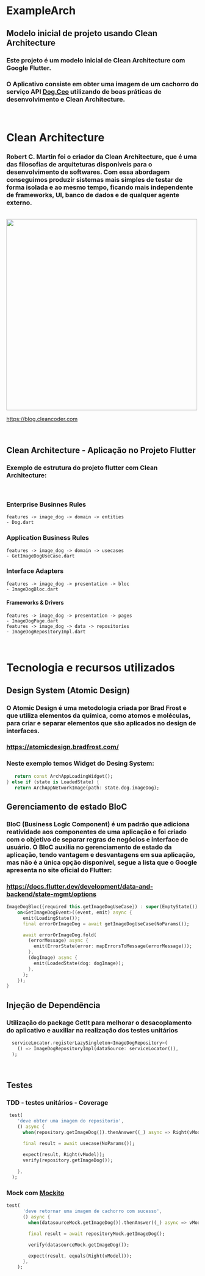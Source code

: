 # ExampleArch

## Modelo inicial de projeto usando Clean Architecture

### Este projeto é um modelo inicial de Clean Architecture com Google Flutter. 
### O Aplicativo consiste em obter uma imagem de um cachorro do serviço API [Dog.Ceo](https://dog.ceo/) utilizando de boas práticas de desenvolvimento e Clean Architecture.

<br>

# Clean Architecture

### Robert C. Martin foi o criador da Clean Architecture, que é uma das filosofias de arquiteturas disponíveis para o desenvolvimento de softwares. Com essa abordagem conseguimos produzir sistemas mais simples de testar de forma isolada e ao mesmo tempo, ficando mais independente de frameworks, UI, banco de dados e de qualquer agente externo.

<br>

<img src="https://blog.cleancoder.com/uncle-bob/images/2012-08-13-the-clean-architecture/CleanArchitecture.jpg" width="500"> 

https://blog.cleancoder.com

<br>

## Clean Architecture - Aplicação no Projeto Flutter

### Exemplo de estrutura do projeto flutter com Clean Architecture:

<br>

### Enterprise Businnes Rules
    features -> image_dog -> domain -> entities 
    - Dog.dart
### Application Business Rules
    features -> image_dog -> domain -> usecases
    - GetImageDogUseCase.dart
### Interface Adapters
    features -> image_dog -> presentation -> bloc
    - ImageDogBloc.dart
#### Frameworks & Drivers
    features -> image_dog -> presentation -> pages
    - ImageDogPage.dart
    features -> image_dog -> data -> repositories
    - ImageDogRepositoryImpl.dart
<br>

# Tecnologia e recursos utilizados

## Design System (Atomic Design)

### O Atomic Design é uma metodologia criada por Brad Frost e que utiliza elementos da química, como atomos e moléculas, para criar e separar elementos que são aplicados no design de interfaces.

### https://atomicdesign.bradfrost.com/

### Neste exemplo temos Widget do Desing System:

```dart
   return const ArchAppLoadingWidget();
} else if (state is LoadedState) {
   return ArchAppNetworkImage(path: state.dog.imageDog);
```

## Gerenciamento de estado BloC

### BloC (Business Logic Component) é um padrão que adiciona reatividade aos componentes de uma aplicação e foi criado com o objetivo de separar regras de negócios e interface de usuário. O BloC auxilia no gerenciamento de estado da aplicação, tendo vantagem e desvantagens em sua aplicação, mas não é a única opção disponível, segue a lista que o Google apresenta no site oficial do Flutter:

### https://docs.flutter.dev/development/data-and-backend/state-mgmt/options 

```dart
ImageDogBloc({required this.getImageDogUseCase}) : super(EmptyState()) {
    on<GetImageDogEvent>((event, emit) async {
      emit(LoadingState());
      final errorOrImageDog = await getImageDogUseCase(NoParams());

      await errorOrImageDog.fold(
        (errorMessage) async {
          emit(ErrorState(error: mapErrorsToMessage(errorMessage)));
        },
        (dogImage) async {
          emit(LoadedState(dog: dogImage));
        },
      );
    });
}
```

## Injeção de Dependência

### Utilização do package GetIt para melhorar o desacoplamento do aplicativo e auxiliar na realização dos testes unitários

```dart
  serviceLocator.registerLazySingleton<ImageDogRepository>(
    () => ImageDogRepositoryImpl(dataSource: serviceLocator()),
  );
```
<br>

## Testes
### TDD - testes unitários - Coverage

```dart
 test(
    'deve obter uma imagem do repositorio',
    () async {
      when(repository.getImageDog()).thenAnswer((_) async => Right(vModel));

      final result = await usecase(NoParams());

      expect(result, Right(vModel));
      verify(repository.getImageDog());
    
    },
  );
```
### Mock com [Mockito](https://pub.dev/packages/mockito)

```dart
test(
      'deve retornar uma imagem de cachorro com sucesso',
      () async {
        when(datasourceMock.getImageDog()).thenAnswer((_) async => vModel);

        final result = await repositoryMock.getImageDog();

        verify(datasourceMock.getImageDog());

        expect(result, equals(Right(vModel)));
      },
    );
```

